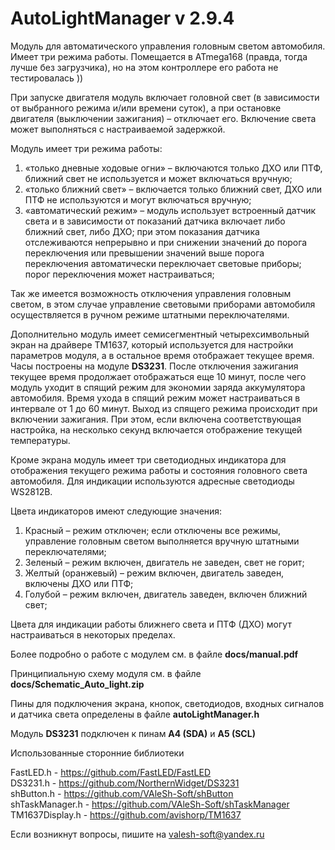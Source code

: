 # AutoLightManager v 2.9.4

Модуль для автоматического управления головным светом автомобиля. Имеет три режима работы. Помещается в ATmega168 (правда, тогда лучше без загрузчика), но на этом контроллере его работа не тестировалась ))

При запуске двигателя модуль включает головной свет (в зависимости от выбранного режима и/или времени суток), а при остановке двигателя (выключении зажигания) – отключает его. Включение света может выполняться с настраиваемой задержкой.

Модуль имеет три режима работы:
1.	«только дневные ходовые огни» – включаются только ДХО или ПТФ, ближний свет не используется и может включаться вручную;
2.	«только ближний свет» – включается только ближний свет, ДХО или ПТФ не используются и могут включаться вручную;
3.	«автоматический режим» – модуль использует встроенный датчик света и в зависимости от показаний датчика включает либо ближний свет, либо ДХО; при этом показания датчика отслеживаются непрерывно и при снижении значений до порога переключения или превышении значений выше порога переключения автоматически переключает световые приборы; порог переключения может настраиваться;

Так же имеется возможность отключения управления головным светом, в этом случае управление световыми приборами автомобиля осуществляется в ручном режиме штатными переключателями.

Дополнительно модуль имеет семисегментный четырехсимвольный экран на драйвере TM1637, который используется для настройки параметров модуля, а в остальное время отображает текущее время. Часы построены на модуле **DS3231**. После отключения зажигания текущее время продолжает отображаться еще 10 минут, после чего модуль уходит в спящий режим для экономии заряда аккумулятора автомобиля. Время ухода в спящий режим может настраиваться в интервале от 1 до 60 минут. Выход из спящего режима происходит при включении зажигания. При этом, если включена соответствующая настройка, на несколько секунд включается отображение текущей температуры.

Кроме экрана модуль имеет три светодиодных индикатора для отображения текущего режима работы и состояния головного света автомобиля. Для индикации используются адресные светодиоды WS2812B.

Цвета индикаторов имеют следующие значения:
1.	Красный – режим отключен; если отключены все режимы, управление головным светом выполняется вручную штатными переключателями;
2.	Зеленый – режим включен, двигатель не заведен, свет не горит;
3.	Желтый (оранжевый) – режим включен, двигатель заведен, включены ДХО или ПТФ;
4.	Голубой – режим включен, двигатель заведен, включен ближний свет;

Цвета для индикации работы ближнего света и ПТФ (ДХО) могут настраиваться в некоторых пределах.

Более подробно о работе с модулем см. в файле **docs/manual.pdf**

Принципиальную схему модуля см. в файле **docs/Schematic_Auto_light.zip**

Пины для подключения экрана, кнопок, светодиодов, входных сигналов и датчика света определены в файле **autoLightManager.h**

Модуль **DS3231** подключен к пинам **A4 (SDA)** и **A5 (SCL)**

Использованные сторонние библиотеки

FastLED.h - https://github.com/FastLED/FastLED <br>
DS3231.h - https://github.com/NorthernWidget/DS3231 <br>
shButton.h - https://github.com/VAleSh-Soft/shButton <br>
shTaskManager.h - https://github.com/VAleSh-Soft/shTaskManager <br>
TM1637Display.h - https://github.com/avishorp/TM1637 <br>


Если возникнут вопросы, пишите на valesh-soft@yandex.ru 